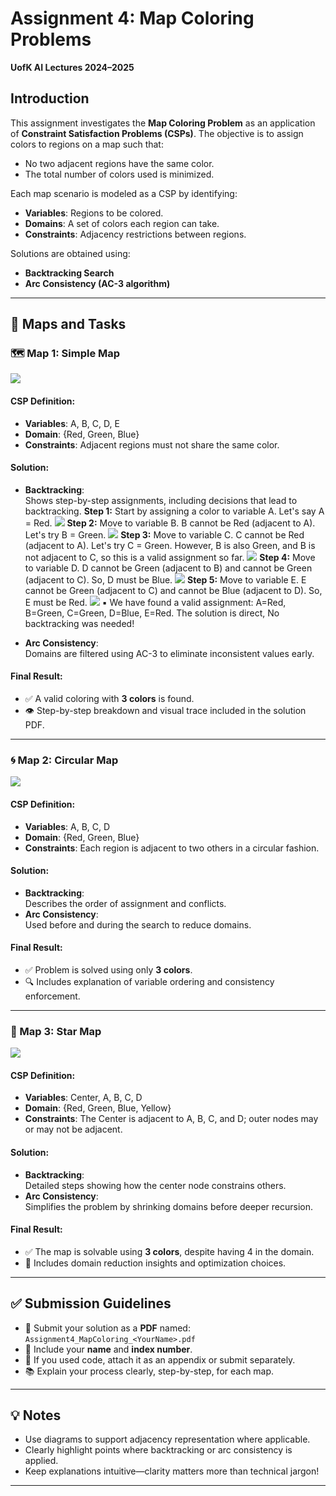 

# Assignment 4: Map Coloring Problems  
**UofK AI Lectures 2024–2025**

## Introduction

This assignment investigates the **Map Coloring Problem** as an application of **Constraint Satisfaction Problems (CSPs)**. The objective is to assign colors to regions on a map such that:

- No two adjacent regions have the same color.
- The total number of colors used is minimized.

Each map scenario is modeled as a CSP by identifying:
- **Variables**: Regions to be colored.
- **Domains**: A set of colors each region can take.
- **Constraints**: Adjacency restrictions between regions.

Solutions are obtained using:
- **Backtracking Search**
- **Arc Consistency (AC-3 algorithm)**

---

## 📍 Maps and Tasks

### 🗺 Map 1: Simple Map

![](https://github.com/HudaOmer/AI_CSP/blob/master/Images/Figure_1.jpg)

#### CSP Definition:
- **Variables**: A, B, C, D, E  
- **Domain**: {Red, Green, Blue}  
- **Constraints**: Adjacent regions must not share the same color.

#### Solution:
- **Backtracking**:  
  Shows step-by-step assignments, including decisions that lead to backtracking.
  **Step 1:** Start by assigning a color to variable A. Let's say A = Red.
  ![](https://github.com/HudaOmer/AI_CSP/blob/master/Images/Solution_1_A.png)
  **Step 2:** Move to variable B. B cannot be Red (adjacent to A). Let's try B = Green.
  ![](https://github.com/HudaOmer/AI_CSP/blob/master/Images/Solution_1_B.png)
  **Step 3:** Move to variable C. C cannot be Red (adjacent to A). Let's try C = Green. However, B is also Green, and B is not adjacent to C, so this is a valid assignment so far.
  ![](https://github.com/HudaOmer/AI_CSP/blob/master/Images/Solution_1_C.png)
  **Step 4:** Move to variable D. D cannot be Green (adjacent to B) and cannot be Green (adjacent to C). So, D must be Blue.
  ![](https://github.com/HudaOmer/AI_CSP/blob/master/Images/Solution_1_D.png)
  **Step 5:** Move to variable E. E cannot be Green (adjacent to C) and cannot be Blue (adjacent to D). So, E must be Red.
  ![](https://github.com/HudaOmer/AI_CSP/blob/master/Images/Solution_1_final.png)
  ▪ We have found a valid assignment: A=Red, B=Green, C=Green, D=Blue, E=Red.
  The solution is direct, No backtracking was needed!
  
- **Arc Consistency**:  
  Domains are filtered using AC-3 to eliminate inconsistent values early.
  
#### Final Result:
- ✅ A valid coloring with **3 colors** is found.
- 👁 Step-by-step breakdown and visual trace included in the solution PDF.

---

### 🌀 Map 2: Circular Map

![](https://github.com/HudaOmer/AI_CSP/blob/master/Images/Figure_2.jpg)

#### CSP Definition:
- **Variables**: A, B, C, D  
- **Domain**: {Red, Green, Blue}  
- **Constraints**: Each region is adjacent to two others in a circular fashion.

#### Solution:
- **Backtracking**:  
  Describes the order of assignment and conflicts.
- **Arc Consistency**:  
  Used before and during the search to reduce domains.

#### Final Result:
- ✅ Problem is solved using only **3 colors**.
- 🔍 Includes explanation of variable ordering and consistency enforcement.

---

### 🌟 Map 3: Star Map

![](https://github.com/HudaOmer/AI_CSP/blob/master/Images/Figure_3.jpg)

#### CSP Definition:
- **Variables**: Center, A, B, C, D  
- **Domain**: {Red, Green, Blue, Yellow}  
- **Constraints**: The Center is adjacent to A, B, C, and D; outer nodes may or may not be adjacent.

#### Solution:
- **Backtracking**:  
  Detailed steps showing how the center node constrains others.
- **Arc Consistency**:  
  Simplifies the problem by shrinking domains before deeper recursion.

#### Final Result:
- ✅ The map is solvable using **3 colors**, despite having 4 in the domain.
- 🧠 Includes domain reduction insights and optimization choices.

---

## ✅ Submission Guidelines

- 📄 Submit your solution as a **PDF** named:  
  `Assignment4_MapColoring_<YourName>.pdf`
- 📝 Include your **name** and **index number**.
- 🔧 If you used code, attach it as an appendix or submit separately.
- 📚 Explain your process clearly, step-by-step, for each map.

---

## 💡 Notes

- Use diagrams to support adjacency representation where applicable.
- Clearly highlight points where backtracking or arc consistency is applied.
- Keep explanations intuitive—clarity matters more than technical jargon!

---
